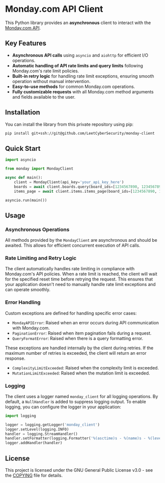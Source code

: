 # Monday.com API Client

This Python library provides an **asynchronous** client to interact with the [Monday.com API](https://api.developer.monday.com/docs).

## Key Features

- **Asynchronous API calls** using `asyncio` and `aiohttp` for efficient I/O operations.
- **Automatic handling of API rate limits and query limits** following Monday.com's rate limit policies.
- **Built-in retry logic** for handling rate limit exceptions, ensuring smooth operation without manual intervention.
- **Easy-to-use methods** for common Monday.com operations.
- **Fully customizable requests** with all Monday.com method arguments and fields available to the user.

## Installation

You can install the library from this private repository using pip:

```bash
pip install git+ssh://git@github.com/LeetCyberSecurity/monday-client
```

## Quick Start

```python
import asyncio

from monday import MondayClient

async def main():
    client = MondayClient(api_key='your_api_key_here')
    boards = await client.boards.query(board_ids=[1234567890, 1234567891])
    items_page = await client.items.items_page(board_ids=[1234567890, 1234567891])

asyncio.run(main())
```


## Usage

### Asynchronous Operations

All methods provided by the `MondayClient` are asynchronous and should be awaited. This allows for efficient concurrent execution of API calls.

### Rate Limiting and Retry Logic

The client automatically handles rate limiting in compliance with Monday.com's API policies. When a rate limit is reached, the client will wait for the specified reset time before retrying the request. This ensures that your application doesn't need to manually handle rate limit exceptions and can operate smoothly.

### Error Handling

Custom exceptions are defined for handling specific error cases:

- `MondayAPIError`: Raised when an error occurs during API communication with Monday.com.
- `PaginationError`: Raised when item pagination fails during a request.
- `QueryFormatError`: Raised when there is a query formatting error.

These exceptions are handled internally by the client during retries. If the maximum number of retries is exceeded, the client will return an error response.

- `ComplexityLimitExceeded`: Raised when the complexity limit is exceeded.
- `MutationLimitExceeded`: Raised when the mutation limit is exceeded.

### Logging

The client uses a logger named `monday_client` for all logging operations. By default, a `NullHandler` is added to suppress logging output. To enable logging, you can configure the logger in your application:

```python
import logging

logger = logging.getLogger('monday_client')
logger.setLevel(logging.INFO)
handler = logging.StreamHandler()
handler.setFormatter(logging.Formatter('%(asctime)s - %(name)s - %(levelname)s - %(message)s'))
logger.addHandler(handler)
```

## License

This project is licensed under the GNU General Public License v3.0 - see the [COPYING](COPYING) file for details.